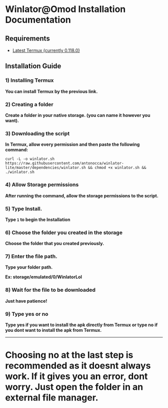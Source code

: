 # Winlator@Omod Installation Documentation
## Requirements
- [Latest Termux (currently 0.118.0)](https://f-droid.org/repo/com.termux_1001.apk)

## Installation Guide
### 1) Installing Termux
**You can install Termux by the previous link.**
### 2) Creating a folder
**Create a folder in your native storage. (you can name it however you want).**

### 3) Downloading the script
**In Termux, allow every permission and then paste the following command:**

```curl -L -o winlator.sh https://raw.githubusercontent.com/antonocca/winlator-lite/master/dependencies/winlator.sh && chmod +x winlator.sh && ./winlator.sh```

### 4) Allow Storage permissions
**After running the command, allow the storage permissions to the script.**

### 5) Type Install.
**Type ```1``` to begin the Installation**

### 6) Choose the folder you created in the storage
**Choose the folder that you created previously.**

### 7) Enter the file path.
**Type your folder path.**

**Ex: storage/emulated/0/WinlatorLol**

### 8) Wait for the file to be downloaded
**Just have patience!**

### 9) Type yes or no
**Type yes if you want to install the apk directly from Termux or type no if you dont want to install the apk from Termux.**

----------

# Choosing no at the last step is recommended as it doesnt always work. If it gives you an error, dont worry. Just open the folder in an external file manager.
